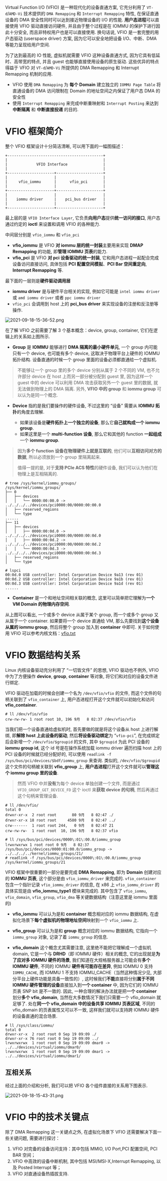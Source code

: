 
Virtual Function I/O (VFIO) 是一种现代化的设备直通方案, 它充分利用了 `VT-d`/`AMD-Vi` 技术提供的 `DMA Remapping` 和 `Interrupt Remapping` 特性, 在保证直通设备的 DMA 安全性同时可以达到接近物理设备的 I/O 的性能. **用户态进程**可以直接使用 VFIO 驱动直接访问硬件, 并且由于整个过程是在 IOMMU 的保护下进行因此十分安全, 而且非特权用户也是可以直接使用. 换句话说, VFIO 是一套完整的用户态驱动 (userspace driver) 方案, 因为它可以安全地把设备 I/O、中断、DMA 等能力呈现给用户空间.

为了达到最高的 IO 性能, 虚拟机就需要 VFIO 这种设备直通方式, 因为它具有低延时、高带宽的特点, 并且 guest 也能够直接使用设备的原生驱动. 这些优异的特点得益于 VFIO 对 `VT-d`/`AMD-Vi` 所提供的 DMA Remapping 和 Interrupt Remapping 机制的应用.

* VFIO 使用 `DMA Remapping` 为 **每个 Domain** 建立独立的 `IOMMU Page Table` 将直通设备的 DMA 访问限制在 Domain 的地址空间之内保证了用户态 DMA 的安全性
* 使用 `Interrupt Remapping` 来完成中断重映射和 `Interrupt Posting` 来达到 **中断隔离** 和 **中断直接投递** 的目的.

# VFIO 框架简介

整个 VFIO 框架设计十分简洁清晰, 可以用下面的一幅图描述：

```
+-------------------------------------------+
|                                           |
|             VFIO Interface                |
|                                           |
+---------------------+---------------------+
|                     |                     |
|     vfio_iommu      |      vfio_pci       |
|                     |                     |
+---------------------+---------------------+
|                     |                     |
|    iommu driver     |    pci_bus driver   |
|                     |                     |
+---------------------+---------------------+
```

最上层的是 `VFIO Interface Layer`, 它负责**向用户态**提供**统一访问的接口**, 用户态通过约定的 **ioctl** 来设置和调用 VFIO 的各种能力.

中间层分别是 `vfio_iommu` 和 `vfio_pci`

* **vfio_iommu** 是 VFIO **对 iommu 层的统一封装**主要用来实现 **DMAP Remapping** 的功能, 即**管理 IOMMU 页表**的能力.
* **vfio_pci** 是 VFIO **对 pci 设备驱动的统一封装**, 它和用户态进程一起配合完成设备访问直接访问, 具体包括 **PCI 配置空间模拟**、**PCI Bar 空间重定向**, **Interrupt Remapping** 等.

最下面的一层则是**硬件驱动调用层**

* **iommu driver** 是与硬件平台相关的实现, 例如它可能是 `intel iommu driver` 或 `amd iommu driver` 或者 `ppc iommu driver`
* `vfio_pci` 会调用到 host 上的 **pci_bus driver** 来实现设备的注册和反注册等操作.

![2021-09-18-15-36-52.png](./images/2021-09-18-15-36-52.png)

在了解 VFIO 之前需要了解 3 个基本概念：device, group, container, 它们在逻辑上的关系如上图所示.

* **Group** 是 **IOMMU** 能够进行 **DMA 隔离的最小硬件单元**, 一个 group 内可能只有一个 device, 也可能有多个 device, 这取决于物理平台上硬件的 IOMMU 拓扑结构. 设备直通的时候一个 group 里面的设备必须都直通给一个虚拟机.

> 不能够让一个 group 里的多个 device 分别从属于 2 个不同的 VM, 也不允许部分 device 在 host 上而另一部分被分配到 guest 里, 因为这样一个 guest 中的 device 可以利用 DMA 攻击获取另外一个 guest 里的数据, 就无法做到物理上的 DMA 隔离. 另外, **VFIO 中的 group** 和 **iommu group** 可以认为是同一个概念.

* **Device** 指的是我们要操作的硬件设备, 不过这里的 “设备” 需要从 **IOMMU 拓扑**的角度去理解.

  * 如果该设备是**硬件拓扑上一个独立的设备**, 那么它**自己就构成一个 iommu group**.
  * 如果这里是一个 **multi-function 设备**, 那么它和其他的 function **一起组成**一个 **iommu group**.

> 因为**多个 function 设备在物理硬件上就是互联的**, 他们可以**互相访问对方的数据**, 所以必须放到一个 group 里隔离起来.
>
> 值得一提的是, 对于**支持 PCIe ACS 特性**的硬件设备, 我们可以认为他们在物理上是互相隔离的.

```
# tree /sys/kernel/iommu_groups/
/sys/kernel/iommu_groups/
├── 0
│   ├── devices
│   │   └── 0000:00:00.0 -> ../../../../devices/pci0000:00/0000:00:00.0
│   ├── reserved_regions
│   └── type
......
├── 11
│   ├── devices
│   │   ├── 0000:00:0d.0 -> ../../../../devices/pci0000:00/0000:00:0d.0
│   │   ├── 0000:00:0d.2 -> ../../../../devices/pci0000:00/0000:00:0d.2
│   │   └── 0000:00:0d.3 -> ../../../../devices/pci0000:00/0000:00:0d.3
│   ├── reserved_regions
│   └── type

# lspci
00:0d.0 USB controller: Intel Corporation Device 9a13 (rev 01)
00:0d.2 USB controller: Intel Corporation Device 9a1b (rev 01)
00:0d.3 USB controller: Intel Corporation Device 9a1d (rev 01)
......
```

* **Container** 是一个和地址空间相关联的概念, 这里可以简单把它理解为**一个 VM Domain 的物理内存空间**.

从上图可以看出, 一个或多个 device 从属于某个 group, 而一个或多个 group 又从属于一个 container. 如果要将一个 device 直通给 VM, 那么先要找到**这个设备从属的 iommu group**, 然后将整个 group 加入到 **container** 中即可. 关于如何使用 VFIO 可以参考内核文档：[vfio.txt](https://www.kernel.org/doc/Documentation/vfio.txt)

# VFIO 数据结构关系

Linux 内核设备驱动充分利用了 “一切皆文件” 的思想, VFIO 驱动也不例外, VFIO 中为了方便操作 **device**, **group**, **container** 等对象, 将它们和对应的设备文件进行绑定. 

VFIO 驱动在加载的时候会创建一个名为 `/dev/vfio/vfio` 的文件, 而这个文件的句柄关联到了 `vfio_container` 上, 用户态进程打开这个文件就可以初始化和访问 **vfio_container**. 

```
# ll /dev/vfio/vfio
crw-rw-rw- 1 root root 10, 196 9月   8 02:37 /dev/vfio/vfio
```

当我们把一个设备直通给虚拟机时, 首先要做的就是将这个设备从 host 上进行解绑, 即**解除 host 上此设备的驱动**, 然后**将设备驱动绑定**为 “`vfio-pci`”, 在完成绑定后会新增一个 `/dev/vfio/$groupid` 的文件, 其中 `$groupid` 为此 PCI 设备的 **iommu group id**, 这个 id 号是在操作系统加载 iommu driver 遍历扫描 host 上的 PCI 设备的时候就已经分配好的, 可以使用 `readlink -f /sys/bus/pci/devices/$bdf/iommu_group` 来查询. 类似的, `/dev/vfio/$groupid` 这个文件的句柄被关联到 **vfio_group** 上, **用户态进程**打开这个文件就可以**管理这个 iommu group 里的设备**. 

> 然而 VFIO 中并**没有**为每个 device 单独创建一个文件, 而是通过 `VFIO_GROUP_GET_DEVICE_FD` 这个 ioctl 来**获取 device 的句柄**, 然后再通过这个句柄来管理设备.

```
# ll /dev/vfio/
total 0
drwxr-xr-x  2 root root       80 9月   8 02:47 ./
drwxr-xr-x 18 root root     4580 9月   8 02:47 ../
crw-------  1 root root 244,   0 9月   8 02:47 21
crw-rw-rw-  1 root root  10, 196 9月   8 02:37 vfio

# ll /sys/bus/pci/devices/0000\:01\:00.0/iommu_group
lrwxrwxrwx 1 root root 0 9月   8 02:37 /sys/bus/pci/devices/0000:01:00.0/iommu_group -> ../../../../kernel/iommu_groups/21/
# readlink -f /sys/bus/pci/devices/0000\:01\:00.0/iommu_group
/sys/kernel/iommu_groups/21
```

VFIO 框架中很重要的一部分是要完成 **DMA Remapping**, 即为 **Domain** 创建对应的 **IOMMU 页表**, 这个部分是由 `vfio_iommu_driver` 来完成的.  `vfio_container` 包含一个指针记录 `vfio_iommu_driver` 的信息, 在 x86 上 `vfio_iommu_driver` 的具体实现是由 **vfio_iommu_type1** 模块来完成的. 其中包含了 `vfio_iommu`, `vfio_domain`, `vfio_group`, `vfio_dma` 等关键数据结构（注意这里是 iommu 里面的)

* **vfio_iommu** 可以认为是和 **container** 概念相对应的 iommu 数据结构, 在虚拟化场景下**每个虚拟机的物理地址空间**映射到一个 `vfio_iommu` 上.

* **vfio_group** 可以认为是和 **group** 概念对应的 iommu 数据结构, 它指向一个 `iommu_group` 对象, 记录了着 `iommu_group` 的信息.

* **vfio_domain** 这个概念尤其需要注意, 这里绝不能把它理解成一个虚拟机 domain, 它是一个与 **DRHD**（即 IOMMU 硬件）相关的概念, 它的出现就是**为了应对多 IOMMU 硬件的场景**, 我们知道在大规格服务器上可能会有**多个 IOMMU 硬件**, 不同的 IOMMU **硬件有可能存在差异**, 例如 IOMMU 0 支持 `IOMMU_CACHE`, 而 IOMMU 1 不支持 IOMMU_CACHE（当然这种情况少见, 大部分平台上硬件功能是具备一致性的）, 这时候我们**不能**直接将分别**属于不同 IOMMU 硬件管理的设备**直接加入到**一个 container** 中, 因为它们的 IOMMU 页表 SNP bit 是不一致的. 因此, 一种合理的解决办法就是把**一个 container** 划分**多个 vfio_domain**, 当然在大多数情况下我们只需要一个 vfio_domain 就足够了. 处在**同一个 vfio_domain 中的设备共享 IOMMU 页表区域**, 不同的 vfio_domain 的页表属性又可以不一致, 这样我们就可以支持跨 IOMMU 硬件的设备直通的混合场景.

```
# ll /sys/class/iommu/
total 0
drwxr-xr-x  2 root root 0 Sep 19 09:09 ./
drwxr-xr-x 76 root root 0 Sep 19 09:09 ../
lrwxrwxrwx  1 root root 0 Sep 19 09:09 dmar0 -> ../../devices/virtual/iommu/dmar0/
lrwxrwxrwx  1 root root 0 Sep 19 09:09 dmar1 -> ../../devices/virtual/iommu/dmar1/
```

## 互相关系

经过上面的介绍和分析, 我们可以把 VFIO 各个组件直接的关系用下图表示.

![2021-09-18-15-43-31.png](./images/2021-09-18-15-43-31.png)

# VFIO 中的技术关键点

除了 DMA Remapping 这一关键点之外, 在虚拟化场景下 VFIO 还需要解决下面一些关键问题, 需要进行探讨：

1. VFIO 对完备的设备访问支持：其中包括 MMIO, I/O Port,PCI 配置空间, PCI BAR 空间；
2. VFIO 中高效的设备中断机制, 其中包括 MSI/MSI-X,Interrupt Remapping, 以及 Posted Interrupt 等；
3. VFIO 对直通设备热插拔支持.